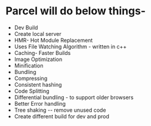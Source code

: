 # Parcel will do below things-
- Dev Build
- Create local server
- HMR- Hot Module Replacement
- Uses File Watching Algorithm - written in c++
- Caching- Faster Builds
- Image Optimization
- Minification
- Bundling
- Compressing
- Consistent hashing
- Code Splitting
- Differential bundling - to support older browsers
- Better Error handling
- Tree shaking -- remove unused code 
- Create different build for dev and prod